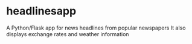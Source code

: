 # headlinesapp
A Python/Flask app for news headlines from popular newspapers
It also displays exchange rates and weather information
